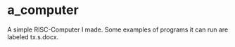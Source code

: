 # a_computer

A simple RISC-Computer I made. Some examples of programs it can run are labeled tx.s.docx.
